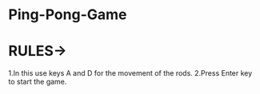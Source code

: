 # Ping-Pong-Game
# RULES->
 1.In this use keys A and D for the movement of the rods.
 2.Press Enter key to start the game.
